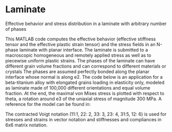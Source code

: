 # Laminate
Effective behavior and stress distribution in a laminate with arbitrary number of phases

This MATLAB code computes the effective behavior (effective stiffness tensor and the effective plastic strain tensor) and the stress fields in an N-phase laminate with planar interface. 
The laminate is submitted to a macroscopic homogeneous and remotely applied stress as well as to piecewise uniform plastic strains. 
The phases of the laminate can have different grain volume fractions and can correspond to different materials or crystals
The phases are assumed perfectly bonded  along the planar interface whose normal is along e2. 
The code below is an application for a beta-titanium alloy with elongated grains loading in elasticity only,  modeled as laminate made of 100,000 different orientations and equal volume fraction.
At the end, the maximal von Mises stress is plotted with respect to theta, a rotation around e3 of the uniaxial stress of magnitude 300 MPa.
A reference for the model can be found in:

The contracted Voigt notation (11:1, 22: 2, 33: 3, 23: 4, 31:5, 12: 6) is used for stresses and strains in vector notation and stiffnesses and compliances in 6x6 matrix notation.
